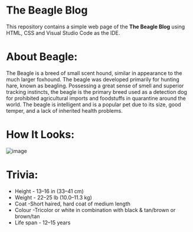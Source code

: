 # The Beagle Blog

This repository contains a simple web page of the **The Beagle Blog** using HTML, CSS and Visual Studio Code as the IDE.

# About Beagle: #

The Beagle is a breed of small scent hound, similar in appearance to the much larger foxhound. 
The beagle was developed primarily for hunting hare, known as beagling. 
Possessing a great sense of smell and superior tracking instincts, 
the beagle is the primary breed used as a detection dog for prohibited agricultural imports and foodstuffs in quarantine around the world. 
The beagle is intelligent and is a popular pet due to its size, good temper, and a lack of inherited health problems.

# How It Looks: #

![image](https://github.com/shubhambharti4716/Beagle12August/assets/107488607/c0584c49-8312-47a4-90fb-052a61968063)

# Trivia: #

* Height - 13–16 in (33–41 cm)
* Weight - 22–25 lb (10.0–11.3 kg)
* Coat -Short haired, hard coat of medium length
* Colour -Tricolor or white in combination with black & tan/brown or brown/tan
* Life span - 12–15 years
